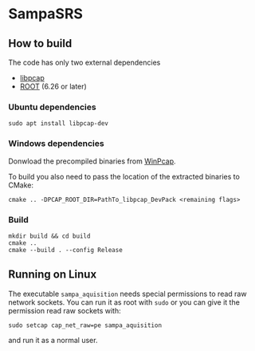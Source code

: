 # SampaSRS

## How to build

The code has only two external dependencies

- [libpcap](https://www.tcpdump.org/index.html)
- [ROOT](https://root.cern/) (6.26 or later)

### Ubuntu dependencies

    sudo apt install libpcap-dev

### Windows dependencies

Donwload the precompiled binaries from [WinPcap](https://www.winpcap.org/install/bin/WpdPack_4_1_2.zip).

To build you also need to pass the location of the extracted binaries to CMake:

    cmake .. -DPCAP_ROOT_DIR=PathTo_libpcap_DevPack <remaining flags>

### Build

    mkdir build && cd build
    cmake ..
    cmake --build . --config Release

## Running on Linux

The executable `sampa_aquisition` needs special permissions to read raw network sockets. You can run it as root with `sudo` or you can give it the permission read raw sockets with:

    sudo setcap cap_net_raw=pe sampa_aquisition

and run it as a normal user.
